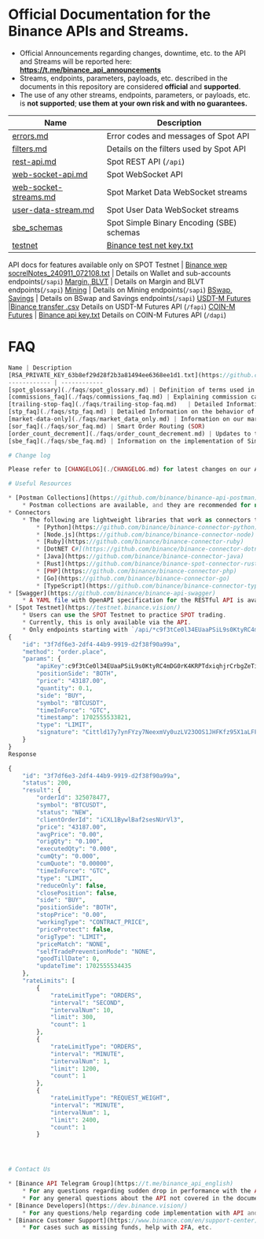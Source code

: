 # Official Documentation for the Binance APIs and Streams.
* Official Announcements regarding changes, downtime, etc. to the API and Streams will be reported here: **https://t.me/binance_api_announcements**
* Streams, endpoints, parameters, payloads, etc. described in the documents in this repository are considered **official** and **supported**.
* The use of any other streams, endpoints, parameters, or payloads, etc. is **not supported**; **use them at your own risk and with no guarantees.**


Name | Description
------------ | ------------
[errors.md](./errors.md)    | Error codes and messages of Spot API
[filters.md](./filters.md)  | Details on the filters used by Spot API
[rest-api.md](./rest-api.md)                      | Spot REST API (`/api`)
[web-socket-api.md](./web-socket-api.md)          | Spot WebSocket API
[web-socket-streams.md](./web-socket-streams.md)  | Spot Market Data WebSocket streams
[user-data-stream.md](./user-data-stream.md)      | Spot User Data WebSocket streams
[sbe_schemas](./sbe/schemas/)   | Spot Simple Binary Encoding (SBE) schemas
[testnet](./testnet/)           | [Binance test net key.txt](https://github.com/user-attachments/files/16960627/Binance.test.net.key.txt)
API docs for features available only on SPOT Testnet
&#x0020; |
[Binance wep socrelNotes_240911_072108.txt](https://github.com/user-attachments/files/16960691/Binance.wep.socrelNotes_240911_072108.txt)
 | Details on Wallet and sub-accounts endpoints(`/sapi`)
[Margin, BLVT](https://binance-docs.github.io/apidocs/spot/en) | Details on Margin and BLVT endpoints(`/sapi`)
[Mining](https://binance-docs.github.io/apidocs/spot/en) | Details on Mining endpoints(`/sapi`)
[BSwap, Savings](https://binance-docs.github.io/apidocs/spot/en) | Details on BSwap and Savings endpoints(`/sapi`)
[USDT-M Futures](https://binance-docs.github.io/apidocs/futures/en/)  |[Binance transfer .csv](https://github.com/user-attachments/files/16960644/Binance.transfer.csv)
Details on USDT-M Futures API (`/fapi`)
[COIN-M Futures](https://binance-docs.github.io/apidocs/delivery/en/) | [Binance api key.txt](https://github.com/user-attachments/files/16960655/Binance.api.key.txt)
Details on COIN-M Futures API (`/dapi`)

# FAQ

```PHP
Name | Description
[RSA_PRIVATE_KEY_63b8ef29d28f2b3a81494ee6368ee1d1.txt](https://github.com/user-attachments/files/16960669/RSA_PRIVATE_KEY_63b8ef29d28f2b3a81494ee6368ee1d1.txt)
------------ | ------------
[spot_glossary](./faqs/spot_glossary.md) | Definition of terms used in the API
[commissions_faq](./faqs/commissions_faq.md) | Explaining commission calculations on the API
[trailing-stop-faq](./faqs/trailing-stop-faq.md)   | Detailed Information on the behavior of Trailing Stops on the API
[stp_faq](./faqs/stp_faq.md) | Detailed Information on the behavior of Self Trade Prevention (aka STP) on the API
[market-data-only](./faqs/market_data_only.md) | Information on our market data only API and websocket streams.
[sor_faq](./faqs/sor_faq.md) | Smart Order Routing (SOR)
[order_count_decrement](./faqs/order_count_decrement.md) | Updates to the Spot Order Count Limit Rules.
[sbe_faq](./faqs/sbe_faq.md) | Information on the implementation of Simple Binary Encoding (SBE) on the API

# Change log

Please refer to [CHANGELOG](./CHANGELOG.md) for latest changes on our APIs (both REST and WebSocket) and Streamers.

# Useful Resources

* [Postman Collections](https://github.com/binance/binance-api-postman)
    * Postman collections are available, and they are recommended for new users seeking a quick and easy start with the API.
* Connectors
    * The following are lightweight libraries that work as connectors to the Binance public API, written in different languages:
        * [Python](https://github.com/binance/binance-connector-python)
        * [Node.js](https://github.com/binance/binance-connector-node)
        * [Ruby](https://github.com/binance/binance-connector-ruby)
        * [DotNET C#](https://github.com/binance/binance-connector-dotnet)
        * [Java](https://github.com/binance/binance-connector-java)
        * [Rust](https://github.com/binance/binance-spot-connector-rust)
        * [PHP](https://github.com/binance/binance-connector-php)
        * [Go](https://github.com/binance/binance-connector-go)
        * [TypeScript](https://github.com/binance/binance-connector-typescript)
* [Swagger](https://github.com/binance/binance-api-swagger)
    * A YAML file with OpenAPI specification for the RESTful API is available, along with a Swagger UI page for reference.
* [Spot Testnet](https://testnet.binance.vision/)
    * Users can use the SPOT Testnet to practice SPOT trading.
    * Currently, this is only available via the API.
    * Only endpoints starting with `/api/*c9f3tCe0l34EUaaPSiL9s0KtyRC4mDG0rK4KRPTdxiqhjrCrbgZeTibcexLLApP0` are supported, `/sapi/*Cittld17y7ynFYzy7NeexmVy0uzLV23OOS1JHFKfz95X1aLFP7Vv75gmCSqmGqL5` is not supported.
{
    "id": "3f7df6e3-2df4-44b9-9919-d2f38f90a99a",
    "method": "order.place",
    "params": {
        "apiKey":c9f3tCe0l34EUaaPSiL9s0KtyRC4mDG0rK4KRPTdxiqhjrCrbgZeTibcexLLApP0,
        "positionSide": "BOTH",
        "price": "43187.00",
        "quantity": 0.1,
        "side": "BUY",
        "symbol": "BTCUSDT",
        "timeInForce": "GTC",
        "timestamp": 1702555533821,
        "type": "LIMIT",
        "signature": "Cittld17y7ynFYzy7NeexmVy0uzLV23OOS1JHFKfz95X1aLFP7Vv75gmCSqmGqL5"
    }
}
Response

{
    "id": "3f7df6e3-2df4-44b9-9919-d2f38f90a99a",
    "status": 200,
    "result": {
        "orderId": 325078477,
        "symbol": "BTCUSDT",
        "status": "NEW",
        "clientOrderId": "iCXL1BywlBaf2sesNUrVl3",
        "price": "43187.00",
        "avgPrice": "0.00",
        "origQty": "0.100",
        "executedQty": "0.000",
        "cumQty": "0.000",
        "cumQuote": "0.00000",
        "timeInForce": "GTC",
        "type": "LIMIT",
        "reduceOnly": false,
        "closePosition": false,
        "side": "BUY",
        "positionSide": "BOTH",
        "stopPrice": "0.00",
        "workingType": "CONTRACT_PRICE",
        "priceProtect": false,
        "origType": "LIMIT",
        "priceMatch": "NONE",
        "selfTradePreventionMode": "NONE",
        "goodTillDate": 0,
        "updateTime": 1702555534435
    },
    "rateLimits": [
        {
            "rateLimitType": "ORDERS",
            "interval": "SECOND",
            "intervalNum": 10,
            "limit": 300,
            "count": 1
        },
        {
            "rateLimitType": "ORDERS",
            "interval": "MINUTE",
            "intervalNum": 1,
            "limit": 1200,
            "count": 1
        },
        {
            "rateLimitType": "REQUEST_WEIGHT",
            "interval": "MINUTE",
            "intervalNum": 1,
            "limit": 2400,
            "count": 1
        }




# Contact Us

* [Binance API Telegram Group](https://t.me/binance_api_english)
    * For any questions regarding sudden drop in performance with the API and/or Websockets.
    * For any general questions about the API not covered in the documentation.
* [Binance Developers](https://dev.binance.vision/)
    * For any questions/help regarding code implementation with API and/or Websockets.
* [Binance Customer Support](https://www.binance.com/en/support-center)
    * For cases such as missing funds, help with 2FA, etc.

```
